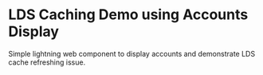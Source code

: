 # LDS Caching Demo using Accounts Display

Simple lightning web component to display accounts and demonstrate LDS cache refreshing issue.
